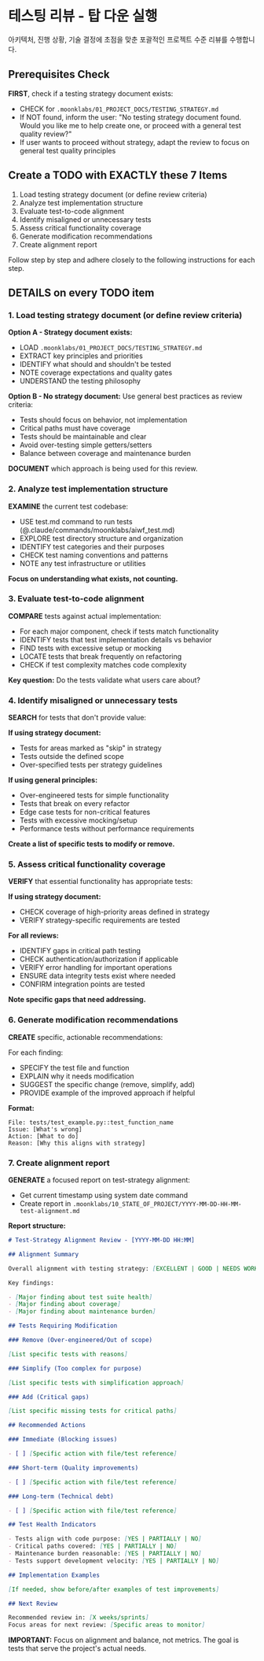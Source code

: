 # 테스팅 리뷰 - 탑 다운 실행

아키텍처, 진행 상황, 기술 결정에 초점을 맞춘 포괄적인 프로젝트 수준 리뷰를 수행합니다.

## Prerequisites Check

**FIRST**, check if a testing strategy document exists:

- CHECK for `.moonklabs/01_PROJECT_DOCS/TESTING_STRATEGY.md`
- If NOT found, inform the user: "No testing strategy document found. Would you like me to help create one, or proceed with a general test quality review?"
- If user wants to proceed without strategy, adapt the review to focus on general test quality principles

## Create a TODO with EXACTLY these 7 Items

1. Load testing strategy document (or define review criteria)
2. Analyze test implementation structure
3. Evaluate test-to-code alignment
4. Identify misaligned or unnecessary tests
5. Assess critical functionality coverage
6. Generate modification recommendations
7. Create alignment report

Follow step by step and adhere closely to the following instructions for each step.

## DETAILS on every TODO item

### 1. Load testing strategy document (or define review criteria)

**Option A - Strategy document exists:**

- LOAD `.moonklabs/01_PROJECT_DOCS/TESTING_STRATEGY.md`
- EXTRACT key principles and priorities
- IDENTIFY what should and shouldn't be tested
- NOTE coverage expectations and quality gates
- UNDERSTAND the testing philosophy

**Option B - No strategy document:**
Use general best practices as review criteria:

- Tests should focus on behavior, not implementation
- Critical paths must have coverage
- Tests should be maintainable and clear
- Avoid over-testing simple getters/setters
- Balance between coverage and maintenance burden

**DOCUMENT** which approach is being used for this review.

### 2. Analyze test implementation structure

**EXAMINE** the current test codebase:

- USE test.md command to run tests (@.claude/commands/moonklabs/aiwf_test.md)
- EXPLORE test directory structure and organization
- IDENTIFY test categories and their purposes
- CHECK test naming conventions and patterns
- NOTE any test infrastructure or utilities

**Focus on understanding what exists, not counting.**

### 3. Evaluate test-to-code alignment

**COMPARE** tests against actual implementation:

- For each major component, check if tests match functionality
- IDENTIFY tests that test implementation details vs behavior
- FIND tests with excessive setup or mocking
- LOCATE tests that break frequently on refactoring
- CHECK if test complexity matches code complexity

**Key question:** Do the tests validate what users care about?

### 4. Identify misaligned or unnecessary tests

**SEARCH** for tests that don't provide value:

**If using strategy document:**

- Tests for areas marked as "skip" in strategy
- Tests outside the defined scope
- Over-specified tests per strategy guidelines

**If using general principles:**

- Over-engineered tests for simple functionality
- Tests that break on every refactor
- Edge case tests for non-critical features
- Tests with excessive mocking/setup
- Performance tests without performance requirements

**Create a list of specific tests to modify or remove.**

### 5. Assess critical functionality coverage

**VERIFY** that essential functionality has appropriate tests:

**If using strategy document:**

- CHECK coverage of high-priority areas defined in strategy
- VERIFY strategy-specific requirements are tested

**For all reviews:**

- IDENTIFY gaps in critical path testing
- CHECK authentication/authorization if applicable
- VERIFY error handling for important operations
- ENSURE data integrity tests exist where needed
- CONFIRM integration points are tested

**Note specific gaps that need addressing.**

### 6. Generate modification recommendations

**CREATE** specific, actionable recommendations:

For each finding:

- SPECIFY the test file and function
- EXPLAIN why it needs modification
- SUGGEST the specific change (remove, simplify, add)
- PROVIDE example of the improved approach if helpful

**Format:**

```
File: tests/test_example.py::test_function_name
Issue: [What's wrong]
Action: [What to do]
Reason: [Why this aligns with strategy]
```

### 7. Create alignment report

**GENERATE** a focused report on test-strategy alignment:

- Get current timestamp using system date command
- Create report in `.moonklabs/10_STATE_OF_PROJECT/YYYY-MM-DD-HH-MM-test-alignment.md`

**Report structure:**

```markdown
# Test-Strategy Alignment Review - [YYYY-MM-DD HH:MM]

## Alignment Summary

Overall alignment with testing strategy: [EXCELLENT | GOOD | NEEDS WORK | POOR]

Key findings:

- [Major finding about test suite health]
- [Major finding about coverage]
- [Major finding about maintenance burden]

## Tests Requiring Modification

### Remove (Over-engineered/Out of scope)

[List specific tests with reasons]

### Simplify (Too complex for purpose)

[List specific tests with simplification approach]

### Add (Critical gaps)

[List specific missing tests for critical paths]

## Recommended Actions

### Immediate (Blocking issues)

- [ ] [Specific action with file/test reference]

### Short-term (Quality improvements)

- [ ] [Specific action with file/test reference]

### Long-term (Technical debt)

- [ ] [Specific action with file/test reference]

## Test Health Indicators

- Tests align with code purpose: [YES | PARTIALLY | NO]
- Critical paths covered: [YES | PARTIALLY | NO]
- Maintenance burden reasonable: [YES | PARTIALLY | NO]
- Tests support development velocity: [YES | PARTIALLY | NO]

## Implementation Examples

[If needed, show before/after examples of test improvements]

## Next Review

Recommended review in: [X weeks/sprints]
Focus areas for next review: [Specific areas to monitor]
```

**IMPORTANT:** Focus on alignment and balance, not metrics. The goal is tests that serve the project's actual needs.
